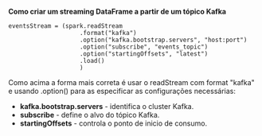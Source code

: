 **Como criar um streaming DataFrame a partir de um tópico Kafka**

```
eventsStream = (spark.readStream
					.format("kafka")
					.option("kafka.bootstrap.servers", "host:port")
					.option("subscribe", "events_topic")
					.option("startingOffsets", "latest")
					.load()
					)
```

Como acima a forma mais correta é usar o readStream com format "kafka" e usando .option() para as especificar as configurações necessárias:
- **kafka.bootstrap.servers** - identifica o cluster Kafka.
- **subscribe** - define o alvo do tópico Kafka.
- **startingOffsets** - controla o ponto de inicio de consumo.
